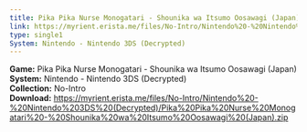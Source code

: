 ```yaml
---
title: Pika Pika Nurse Monogatari - Shounika wa Itsumo Oosawagi (Japan)
link: https://myrient.erista.me/files/No-Intro/Nintendo%20-%20Nintendo%203DS%20(Decrypted)/Pika%20Pika%20Nurse%20Monogatari%20-%20Shounika%20wa%20Itsumo%20Oosawagi%20(Japan).zip
type: single1
System: Nintendo - Nintendo 3DS (Decrypted)
---
```

<b>Game:</b> Pika Pika Nurse Monogatari - Shounika wa Itsumo Oosawagi (Japan)<br>
<b>System:</b> Nintendo - Nintendo 3DS (Decrypted)<br>
<b>Collection:</b> No-Intro<br>
<b>Download:</b> https://myrient.erista.me/files/No-Intro/Nintendo%20-%20Nintendo%203DS%20(Decrypted)/Pika%20Pika%20Nurse%20Monogatari%20-%20Shounika%20wa%20Itsumo%20Oosawagi%20(Japan).zip